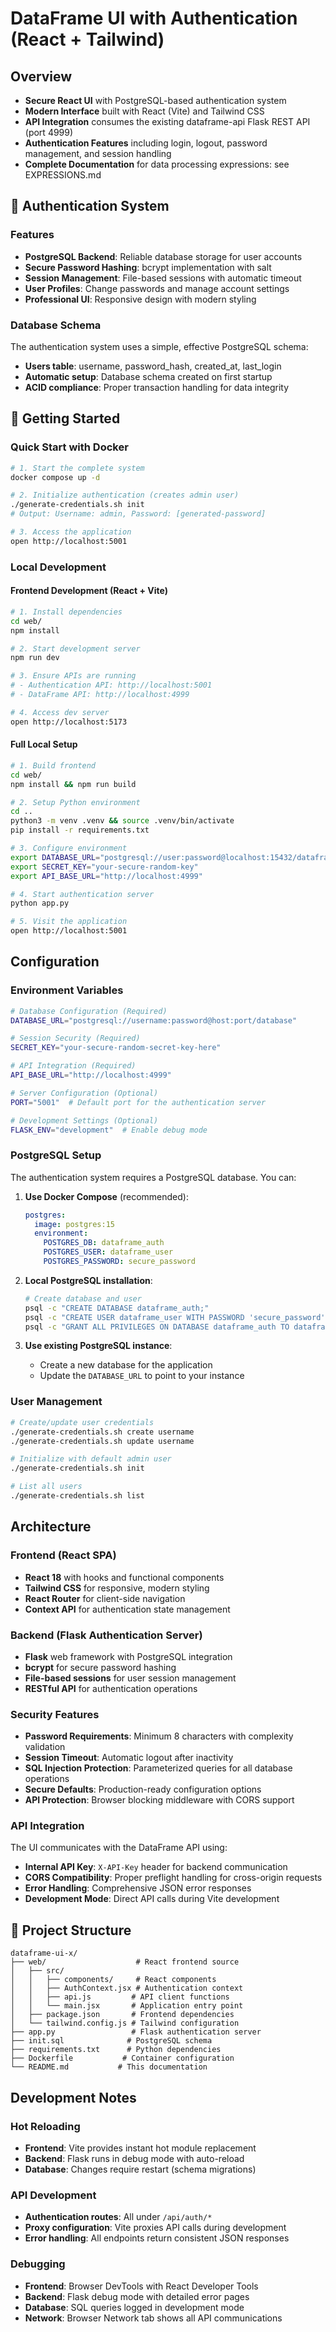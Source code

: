 # DataFrame UI with Authentication (React + Tailwind)

## Overview
- **Secure React UI** with PostgreSQL-based authentication system
- **Modern Interface** built with React (Vite) and Tailwind CSS
- **API Integration** consumes the existing dataframe-api Flask REST API (port 4999)
- **Authentication Features** including login, logout, password management, and session handling
- **Complete Documentation** for data processing expressions: see EXPRESSIONS.md

## 🔐 Authentication System

### Features
- **PostgreSQL Backend**: Reliable database storage for user accounts
- **Secure Password Hashing**: bcrypt implementation with salt
- **Session Management**: File-based sessions with automatic timeout
- **User Profiles**: Change passwords and manage account settings
- **Professional UI**: Responsive design with modern styling

### Database Schema
The authentication system uses a simple, effective PostgreSQL schema:
- **Users table**: username, password_hash, created_at, last_login
- **Automatic setup**: Database schema created on first startup
- **ACID compliance**: Proper transaction handling for data integrity

## 🚀 Getting Started

### Quick Start with Docker
```bash
# 1. Start the complete system
docker compose up -d

# 2. Initialize authentication (creates admin user)
./generate-credentials.sh init
# Output: Username: admin, Password: [generated-password]

# 3. Access the application
open http://localhost:5001
```

### Local Development

#### Frontend Development (React + Vite)
```bash
# 1. Install dependencies
cd web/
npm install

# 2. Start development server
npm run dev

# 3. Ensure APIs are running
# - Authentication API: http://localhost:5001
# - DataFrame API: http://localhost:4999

# 4. Access dev server
open http://localhost:5173
```

#### Full Local Setup
```bash
# 1. Build frontend
cd web/
npm install && npm run build

# 2. Setup Python environment
cd ..
python3 -m venv .venv && source .venv/bin/activate
pip install -r requirements.txt

# 3. Configure environment
export DATABASE_URL="postgresql://user:password@localhost:15432/dataframe_auth"
export SECRET_KEY="your-secure-random-key"
export API_BASE_URL="http://localhost:4999"

# 4. Start authentication server
python app.py

# 5. Visit the application
open http://localhost:5001
```

## Configuration

### Environment Variables
```bash
# Database Configuration (Required)
DATABASE_URL="postgresql://username:password@host:port/database"

# Session Security (Required)
SECRET_KEY="your-secure-random-secret-key-here"

# API Integration (Required)
API_BASE_URL="http://localhost:4999"

# Server Configuration (Optional)
PORT="5001"  # Default port for the authentication server

# Development Settings (Optional)
FLASK_ENV="development"  # Enable debug mode
```

### PostgreSQL Setup
The authentication system requires a PostgreSQL database. You can:

1. **Use Docker Compose** (recommended):
   ```yaml
   postgres:
     image: postgres:15
     environment:
       POSTGRES_DB: dataframe_auth
       POSTGRES_USER: dataframe_user
       POSTGRES_PASSWORD: secure_password
   ```

2. **Local PostgreSQL installation**:
   ```bash
   # Create database and user
   psql -c "CREATE DATABASE dataframe_auth;"
   psql -c "CREATE USER dataframe_user WITH PASSWORD 'secure_password';"
   psql -c "GRANT ALL PRIVILEGES ON DATABASE dataframe_auth TO dataframe_user;"
   ```

3. **Use existing PostgreSQL instance**:
   - Create a new database for the application
   - Update the `DATABASE_URL` to point to your instance

### User Management
```bash
# Create/update user credentials
./generate-credentials.sh create username
./generate-credentials.sh update username

# Initialize with default admin user
./generate-credentials.sh init

# List all users
./generate-credentials.sh list
```

## Architecture

### Frontend (React SPA)
- **React 18** with hooks and functional components
- **Tailwind CSS** for responsive, modern styling
- **React Router** for client-side navigation
- **Context API** for authentication state management

### Backend (Flask Authentication Server)
- **Flask** web framework with PostgreSQL integration
- **bcrypt** for secure password hashing
- **File-based sessions** for user session management
- **RESTful API** for authentication operations

### Security Features
- **Password Requirements**: Minimum 8 characters with complexity validation
- **Session Timeout**: Automatic logout after inactivity
- **SQL Injection Protection**: Parameterized queries for all database operations
- **Secure Defaults**: Production-ready configuration options
- **API Protection**: Browser blocking middleware with CORS support

### API Integration
The UI communicates with the DataFrame API using:
- **Internal API Key**: `X-API-Key` header for backend communication
- **CORS Compatibility**: Proper preflight handling for cross-origin requests
- **Error Handling**: Comprehensive JSON error responses
- **Development Mode**: Direct API calls during Vite development

## 📁 Project Structure
```
dataframe-ui-x/
├── web/                    # React frontend source
│   ├── src/
│   │   ├── components/     # React components
│   │   ├── AuthContext.jsx # Authentication context
│   │   ├── api.js         # API client functions
│   │   └── main.jsx       # Application entry point
│   ├── package.json       # Frontend dependencies
│   └── tailwind.config.js # Tailwind configuration
├── app.py                 # Flask authentication server
├── init.sql              # PostgreSQL schema
├── requirements.txt      # Python dependencies
├── Dockerfile           # Container configuration
└── README.md           # This documentation
```

## Development Notes

### Hot Reloading
- **Frontend**: Vite provides instant hot module replacement
- **Backend**: Flask runs in debug mode with auto-reload
- **Database**: Changes require restart (schema migrations)

### API Development
- **Authentication routes**: All under `/api/auth/*`
- **Proxy configuration**: Vite proxies API calls during development
- **Error handling**: All endpoints return consistent JSON responses

### Debugging
- **Frontend**: Browser DevTools with React Developer Tools
- **Backend**: Flask debug mode with detailed error pages
- **Database**: SQL queries logged in development mode
- **Network**: Browser Network tab shows all API communications
